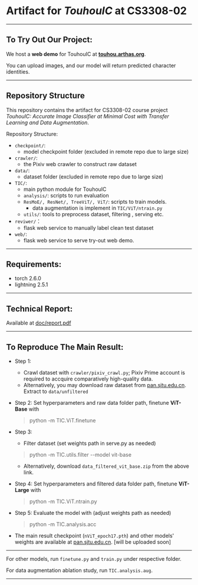 # Artifact for *TouhouIC* at CS3308-02

---

## To Try Out Our Project:

We host a **web demo** for TouhouIC  at [**touhou.arthas.org**](https://touhou.arthas.org). 

You can upload images, and our model will return predicted character identities.

---

## Repository Structure

This repository contains the artifact for  CS3308-02 course project *TouhouIC: Accurate Image Classifier at Minimal Cost with Transfer Learning and Data Augmentation*.

Repository Structure:
- `checkpoint/`: 
  - model checkpoint folder (excluded in remote repo due to large size)
- `crawler/`: 
  - the Pixiv web crawler to construct raw dataset
- `data/`:
  - dataset folder (excluded in remote repo due to large size)
- `TIC/`: 
  - main python module for TouhouIC
  - `analysis/`: scripts to run evaluation
  - `ResMoE/, ResNet/, TreeViT/, ViT/`: scripts to train models. 
    - data augmentation is implement in `TIC/ViT/ntrain.py`
  - `utils/`: tools to preprocess dataset, filtering , serving etc.
- `reviwer/`：
  - flask web service to manually label clean test dataset
- `web/`:
  - flask web service to serve try-out web demo.
---

## Requirements:
- torch 2.6.0
- lightning 2.5.1

---

## Technical Report:

Available at [doc/report.pdf](doc/report.pdf)

---

## To Reproduce The Main Result:

- Step 1: 
  - Crawl dataset with `crawler/pixiv_crawl.py`; Pixiv Prime account is required to accquire comparatively high-quality data. 
  - Alternatively, you may download raw dataset from [pan.sjtu.edu.cn](https://pan.sjtu.edu.cn/web/share/ffe2bc1ac009a4240ef0c1cb4477da89). Extract to `data/unfiltered`

- Step 2: Set hyperparameters and raw data folder path, finetune **ViT-Base** with
  > python -m TIC.ViT.finetune


- Step 3: 
  - Filter dataset (set weights path in serve.py as needed)
  > python -m TIC.utils.filter --model vit-base

  - Alternatively, download `data_filtered_vit_base.zip` from the above link.

- Step 4: Set hyperparameters and filtered data folder path, finetune **ViT-Large** with
  > python -m TIC.ViT.ntrain.py

- Step 5: Evaluate the model with (adjust weights path as needed)
  > python -m TIC.analysis.acc

- The main result checkpoint (`nViT_epoch17.pth`) and other models' weights are available at [pan.sjtu.edu.cn](
https://pan.sjtu.edu.cn/web/share/1d4d05467a9b0c0b20effdf59bff6fc1). [will be uploaded soon]

---

For other models, run `finetune.py` and `train.py` under respective folder.

For data augmentation ablation study, run `TIC.analysis.aug`.

---

